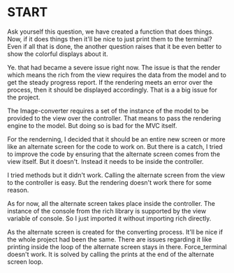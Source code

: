 

# START

Ask yourself this question, we have created a function that does things. Now, if it does things then it'll be nice to just print them to the terminal? Even if all that is done, the another question raises that it be even better to show the colorful displays about it.

Ye. that had became a severe issue right now. The issue is that the render which means the rich from the view requires the data from the model and to get the steady progress report. If the rendering meets an error over the process, then it should be displayed accordingly. That is a a big issue for the project.

The Image-converter requires a set of the instance of the model to be provided to the view over the controller. That means to pass the rendering engine to the model. But doing so is bad for the MVC itself.

For the renderning, I decided that it should be an entire new screen or more like an alternate screen for the code to work on. But there is a catch, I tried to improve the code by ensuring that the alternate screen comes from the view itself. But it doesn't. Instead it needs to be inside the controller.

I tried methods but it didn't work. Calling the alternate screen from the view to the controller is easy. But the rendering doesn't work there for some reason.

As for now, all the alternate screen takes place inside the controller. The instance of the console from the rich library is supported by the view variable of console. So I just imported it without importing rich directly.

As the alternate screen is created for the converting process. It'll be nice if the whole project had been the same.
There are issues regarding it like printing inside the loop of the alternate screen stays in there. Force_terminal doesn't work. It is solved by calling the prints at the end of the alternate screen loop.